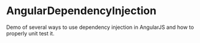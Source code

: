 AngularDependencyInjection
==========================

Demo of several ways to use dependency injection in AngularJS and how to properly unit test it.
